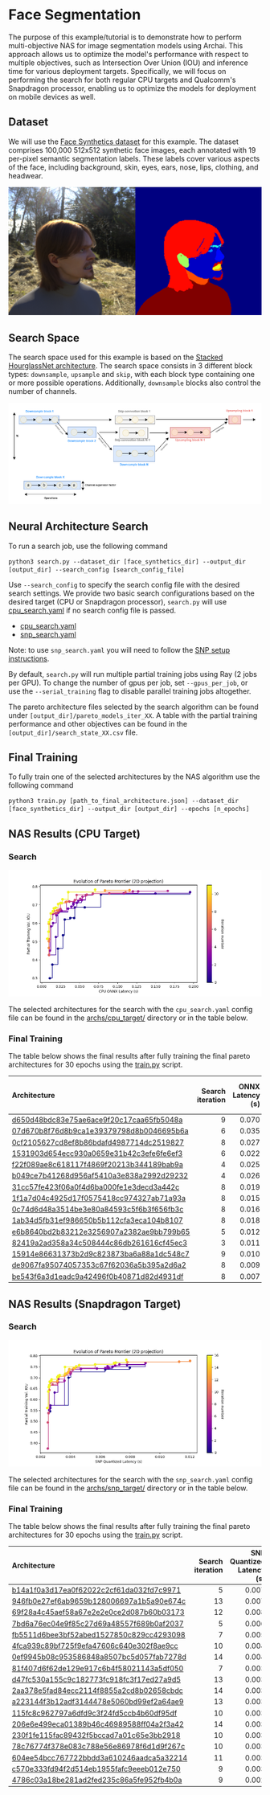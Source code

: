 # Face Segmentation

The purpose of this example/tutorial is to demonstrate how to perform multi-objective NAS for image segmentation models
using Archai. This approach allows us to optimize the model's performance with respect to multiple objectives, such as
Intersection Over Union (IOU) and inference time for various deployment targets. Specifically, we will focus on
performing the search for both regular CPU targets and Qualcomm's Snapdragon processor, enabling us to optimize the
models for deployment on mobile devices as well.

## Dataset

We will use the [Face Synthetics dataset](https://github.com/microsoft/FaceSynthetics) for this example. The dataset
comprises 100,000 512x512 synthetic face images, each annotated with 19 per-pixel semantic segmentation labels. These
labels cover various aspects of the face, including background, skin, eyes, ears, nose, lips, clothing, and headwear.

![Face Synthetics](assets/face_synthetics.png)

## Search Space

The search space used for this example is based on the [Stacked HourglassNet
architecture](https://arxiv.org/abs/1603.06937). The search space consists in 3 different block types: `downsample`,
`upsample` and `skip`, with each block type containing one or more possible operations. Additionally, `downsample`
blocks also control the number of channels.

![HourglassNet search space](assets/search_space.png)

## Neural Architecture Search

To run a search job, use the following command

```shell
python3 search.py --dataset_dir [face_synthetics_dir] --output_dir [output_dir] --search_config [search_config_file]
```

Use `--search_config` to specify the search config file with the desired search settings. We provide two basic search
configurations based on the desired target (CPU or Snapdragon processor), `search.py` will use
[cpu_search.yaml](confs/cpu_search.yaml) if no search config file is passed.

* [cpu_search.yaml](confs/cpu_search.yaml)
* [snp_search.yaml](confs/snp_search.yaml)

Note: to use `snp_search.yaml` you will need to follow the [SNP setup instructions](snpe/readme.md).

By default, `search.py` will run multiple partial training jobs using Ray (2 jobs per GPU). To change the number of gpus
per job, set `--gpus_per_job`, or use the `--serial_training` flag to disable parallel training jobs altogether.

The pareto architecture files selected by the search algorithm can be found under `[output_dir]/pareto_models_iter_XX`.
A table with the partial training performance and other objectives can be found in the
`[output_dir]/search_state_XX.csv` file.

## Final Training

To fully train one of the selected architectures by the NAS algorithm use the following command

```shell
python3 train.py [path_to_final_architecture.json] --dataset_dir [face_synthetics_dir] --output_dir [output_dir] --epochs [n_epochs]
```

## NAS Results (CPU Target)

### Search

![pareto_evolution](assets/pareto_evolution.png)

The selected architectures for the search with the `cpu_search.yaml` config file can be found in the
[archs/cpu_target/](arch/cpu_target/) directory or in the table below.

### Final Training

The table below shows the final results after fully training the final pareto architectures for 30 epochs using the
[train.py](./train.py) script.

| Architecture                                                                                    |   Search iteration   |   ONNX Latency (s)   |   Full training Validation mIOU |
|:------------------------------------------------------------------------------------------------|---------------------:|---------------------:|--------------------------------:|
| [d650d48bdc83e75ae6ace9f20c17caa65fb5048a](archs/cpu_target/d650d48bdc83e75ae6ace9f20c17caa65fb5048a.json) |   9                  |                0.070 |                            0.88 |
| [07d670b8f76d8b9ca1e39379798d8b0046695b6a](archs/cpu_target/07d670b8f76d8b9ca1e39379798d8b0046695b6a.json) |   6                  |                0.035 |                            0.87 |
| [0cf2105627cd8ef8b86bdafd4987714dc2519827](archs/cpu_target/0cf2105627cd8ef8b86bdafd4987714dc2519827.json) |   8                  |                0.027 |                            0.85 |
| [1531903d654ecc930a0659e31b42c3efe6fe6ef3](archs/cpu_target/1531903d654ecc930a0659e31b42c3efe6fe6ef3.json) |   6                  |                0.022 |                            0.85 |
| [f22f089ae8c618117f4869f20213b344189bab9a](archs/cpu_target/f22f089ae8c618117f4869f20213b344189bab9a.json) |   4                  |                0.025 |                            0.84 |
| [b049ce7b41268d956af5410a3e838a2992d29232](archs/cpu_target/b049ce7b41268d956af5410a3e838a2992d29232.json) |   4                  |                0.026 |                            0.84 |
| [31cc57fe423f06a0f4d6ba000fe1e3decd3a442c](archs/cpu_target/31cc57fe423f06a0f4d6ba000fe1e3decd3a442c.json) |   8                  |                0.019 |                            0.84 |
| [1f1a7d04c4925d17f0575418cc974327ab71a93a](archs/cpu_target/1f1a7d04c4925d17f0575418cc974327ab71a93a.json) |   8                  |                0.015 |                            0.83 |
| [0c74d6d48a3514be3e80a84593c5f6b3f656fb3c](archs/cpu_target/0c74d6d48a3514be3e80a84593c5f6b3f656fb3c.json) |   8                  |                0.016 |                            0.82 |
| [1ab34d5fb31ef986650b5b112cfa3eca104b8107](archs/cpu_target/1ab34d5fb31ef986650b5b112cfa3eca104b8107.json) |   8                  |                0.018 |                            0.82 |
| [e6b8640bd2b83212e3256907a2382ae9bb799b65](archs/cpu_target/e6b8640bd2b83212e3256907a2382ae9bb799b65.json) |   5                  |                0.012 |                            0.82 |
| [82419a2ad358a34c508444c86db261616cf45ec3](archs/cpu_target/82419a2ad358a34c508444c86db261616cf45ec3.json) |   3                  |                0.011 |                            0.81 |
| [15914e86631373b2d9c823873ba6a88a1dc548c7](archs/cpu_target/15914e86631373b2d9c823873ba6a88a1dc548c7.json) |   9                  |                0.010 |                            0.77 |
| [de9067fa95074057353c67f62036a5b395a2d6a2](archs/cpu_target/de9067fa95074057353c67f62036a5b395a2d6a2.json) |   8                  |                0.009 |                            0.76 |
| [be543f6a3d1eadc9a42496f0b40871d82d4931df](archs/cpu_target/be543f6a3d1eadc9a42496f0b40871d82d4931df.json) |   8                  |                0.007 |                            0.73 |


## NAS Results (Snapdragon Target)

### Search

![pareto_evolution](assets/snp_pareto_evolution.png)

The selected architectures for the search with the `snp_search.yaml` config file can be found in the
[archs/snp_target/](arch/snp_target/) directory or in the table below.

### Final Training

The table below shows the final results after fully training the final pareto architectures for 30 epochs using the
[train.py](./train.py) script.


| Architecture                                                                                               |   Search iteration  |   SNP Quantized Latency (s)  |   Partial Training Val. IOU  |   Full training Validation mIOU |
|:-----------------------------------------------------------------------------------------------------------|--------------------:|-----------------------------:|-----------------------------:|------------------:|
| [b14a1f0a3d17ea0f62022c2cf61da032fd7c9971](archs/snp_target/b14a1f0a3d17ea0f62022c2cf61da032fd7c9971.json) |                  5  |                        0.007 |                        0.769 |              0.88 |
| [946fb0e27ef6ab9659b128006697a1b5a90e674c](archs/snp_target/946fb0e27ef6ab9659b128006697a1b5a90e674c.json) |                 13  |                        0.007 |                        0.768 |              0.87 |
| [69f28a4c45aef58a67e2e2e0ce2d087b60b03173](archs/snp_target/69f28a4c45aef58a67e2e2e0ce2d087b60b03173.json) |                 12  |                        0.008 |                        0.783 |              0.87 |
| [7bd6a76ec04e9f85c27d69a48557f689b0af2037](archs/snp_target/7bd6a76ec04e9f85c27d69a48557f689b0af2037.json) |                  5  |                        0.006 |                        0.761 |              0.87 |
| [fb5511d6bee3bf52abed1527850c829cc4293098](archs/snp_target/fb5511d6bee3bf52abed1527850c829cc4293098.json) |                  7  |                        0.005 |                        0.758 |              0.86 |
| [4fca939c89bf725f9efa47606c640e302f8ae9cc](archs/snp_target/4fca939c89bf725f9efa47606c640e302f8ae9cc.json) |                 10  |                        0.004 |                        0.752 |              0.86 |
| [0ef9945b08c953586848a8507bc5d057fab7278d](archs/snp_target/0ef9945b08c953586848a8507bc5d057fab7278d.json) |                 14  |                        0.004 |                        0.749 |              0.85 |
| [81f407d6f62de129e917c6b4f58021143a5df050](archs/snp_target/81f407d6f62de129e917c6b4f58021143a5df050.json) |                  7  |                        0.003 |                        0.703 |              0.84 |
| [d47fc530a155c9c182773fc918fc3f17ed27a9d5](archs/snp_target/d47fc530a155c9c182773fc918fc3f17ed27a9d5.json) |                 13  |                        0.003 |                        0.712 |              0.84 |
| [2aa378e5fad84ecc2114f8855a2cd8b02658cbdc](archs/snp_target/2aa378e5fad84ecc2114f8855a2cd8b02658cbdc.json) |                 14  |                        0.003 |                        0.709 |              0.84 |
| [a223144f3b12adf3144478e5060bd99ef2a64ae9](archs/snp_target/a223144f3b12adf3144478e5060bd99ef2a64ae9.json) |                 13  |                        0.003 |                        0.693 |              0.83 |
| [115fc8c962797a6dfd9c3f24fd5ccb4b60df95df](archs/snp_target/115fc8c962797a6dfd9c3f24fd5ccb4b60df95df.json) |                 10  |                        0.003 |                        0.682 |              0.83 |
| [206e6e499eca01389b46c46989588ff04a2f3a42](archs/snp_target/206e6e499eca01389b46c46989588ff04a2f3a42.json) |                 14  |                        0.003 |                        0.688 |              0.83 |
| [230f1fe115fac89432f5bccad7a01c65e3bb2918](archs/snp_target/230f1fe115fac89432f5bccad7a01c65e3bb2918.json) |                 10  |                        0.003 |                        0.666 |              0.82 |
| [78c76774f378e083c788e56e86978f6d1d9f267c](archs/snp_target/78c76774f378e083c788e56e86978f6d1d9f267c.json) |                 10  |                        0.003 |                        0.659 |              0.82 |
| [604ee54bcc767722bbdd3a610246aadca5a32214](archs/snp_target/604ee54bcc767722bbdd3a610246aadca5a32214.json) |                 11  |                        0.003 |                        0.657 |              0.82 |
| [c570e333fd94f2d514eb1955fafc9eeeb012e750](archs/snp_target/c570e333fd94f2d514eb1955fafc9eeeb012e750.json) |                  9  |                        0.003 |                        0.636 |              0.80  |
| [4786c03a18be281ad2fed235c86a5fe952fb4b0a](archs/snp_target/4786c03a18be281ad2fed235c86a5fe952fb4b0a.json) |                  9  |                        0.002 |                        0.562 |              0.79 |